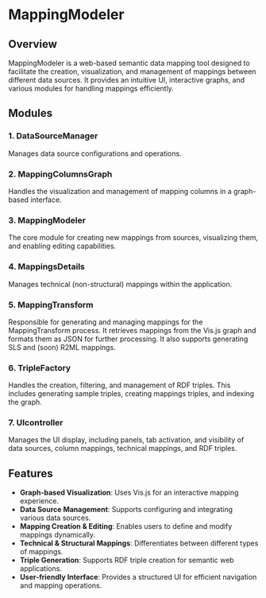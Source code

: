 # MappingModeler

## Overview

MappingModeler is a web-based semantic data mapping tool designed to facilitate the creation, visualization, and management of mappings between different data sources. It provides an intuitive UI, interactive graphs, and various modules for handling mappings efficiently.

## Modules

### 1. DataSourceManager

Manages data source configurations and operations.

### 2. MappingColumnsGraph

Handles the visualization and management of mapping columns in a graph-based interface.

### 3. MappingModeler

The core module for creating new mappings from sources, visualizing them, and enabling editing capabilities.

### 4. MappingsDetails

Manages technical (non-structural) mappings within the application.

### 5. MappingTransform

Responsible for generating and managing mappings for the MappingTransform process. It retrieves mappings from the Vis.js graph and formats them as JSON for further processing. It also supports generating SLS and (soon) R2ML mappings.

### 6. TripleFactory

Handles the creation, filtering, and management of RDF triples. This includes generating sample triples, creating mappings triples, and indexing the graph.

### 7. UIcontroller

Manages the UI display, including panels, tab activation, and visibility of data sources, column mappings, technical mappings, and RDF triples.

## Features

- **Graph-based Visualization**: Uses Vis.js for an interactive mapping experience.
- **Data Source Management**: Supports configuring and integrating various data sources.
- **Mapping Creation & Editing**: Enables users to define and modify mappings dynamically.
- **Technical & Structural Mappings**: Differentiates between different types of mappings.
- **Triple Generation**: Supports RDF triple creation for semantic web applications.
- **User-friendly Interface**: Provides a structured UI for efficient navigation and mapping operations.
